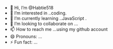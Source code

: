 - 👋 Hi, I’m @Habtie518
- 👀 I’m interested in ..coding.
- 🌱 I’m currently learning ..JavaScript .
- 💞️ I’m looking to collaborate on ...
- 📫 How to reach me ...using my github account
- 😄 Pronouns: ...
- ⚡ Fun fact: ...

<!---
Habtie518/Habtie518 is a ✨ special ✨ repository because its `README.md` (this file) appears on your GitHub profile.
You can click the Preview link to take a look at your changes.
--->
